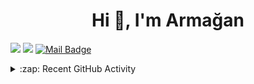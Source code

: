 
<h1 align="center">Hi 👋, I'm Armağan</h1>

[![](https://img.shields.io/badge/twitter-%231DA1F2.svg?&style=for-the-badge&logo=twitter&logoColor=white)](https://twitter.com/armagankandemir)
[![](https://img.shields.io/badge/linkedin-%230077B5.svg?&style=for-the-badge&logo=linkedin&logoColor=white)](https://www.linkedin.com/in/mustafaarmagankandemir/)
[![Mail Badge](https://img.shields.io/badge/mertcobanov@gmail.com-c14438?style=for-the-badge&logo=Gmail&logoColor=white&link=mailto:mertcobanov@gmail.com)](mailto:m.a.kandemir@hotmail.com)

<details>
  <summary>:zap: Recent GitHub Activity</summary>
  
- ⚡ Fun fact: In Python 3, ಠ_ಠ is a valid identifier.
<!--
**ArmiTheWiz/ArmiTheWiz** is a ✨ _special_ ✨ repository because its `README.md` (this file) appears on your GitHub profile.

Here are some ideas to get you started:

- 🔭 I’m currently working on ...
- 🌱 I’m currently learning ...
- 👯 I’m looking to collaborate on ...
- 🤔 I’m looking for help with ...
- 💬 Ask me about ...
- 📫 How to reach me: ...
- 😄 Pronouns: ...
-->
